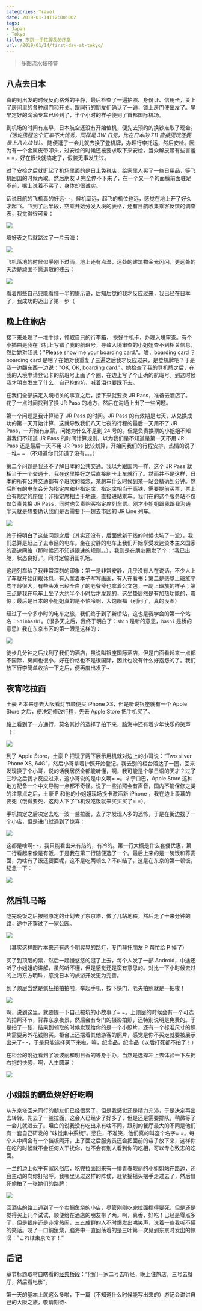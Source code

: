 ```yaml
---
categories: Travel
date: 2019-01-14T12:00:00Z
tags:
- Japan
- Tokyo
title: 东京——手忙脚乱的序章
url: /2019/01/14/first-day-at-tokyo/
---
```


> 多图流水帐预警

<!--more-->

## 八点去日本

真的到出发的时候反而格外的平静，最后检查了一遍护照、身份证、信用卡，关上了房间里的各种阀门和开关。跟同行的朋友们确认了一遍，锁上房门便出发了。早早定好的滴滴专车已经到了，半个小时的样子便到了首都国际机场。

到机场的时间有点早，日本航空还没有开始值机，便先去预约的换钞点取了现金。*（话说携程这个汇率不大优秀，同样是 3W 日元，比在日本的 711 直接提现还要贵上八九块钱）。* 随便逛了一会儿就去换了登机牌，办理行李托运，然后安检。因为有一个金属皮带叩头，过安检的时候还被要求取下来安检，当众解皮带有些害羞 = =，好在很快就搞定了，假装无事发生过。

过了安检之后就逛起了机场里面的是日上免税店，给家里人买了一些日用品，等飞机回国的时候再取。然后朋友 J 完全停不下来了，在一个又一个的面膜前面驻足不前，嘴上说着不买了，身体却很诚实。

话说日航的飞机真的好远- -，候机室远，起飞的机位也远，感觉在地上开了好久才起飞。飞到了后半段，空乘开始分发入境的表格，还有日航收集乘客反馈的调查表，我觉得很可爱：

![](small-plane.jpg)

填好表之后就路过了一片云海：

![](cloud-ocean.jpg)

飞机落地的时候似乎刚下过雨，地上还有点湿，远处的建筑物金光闪闪，更远处的天边是顽固不愿退散的残云：

![](after-rain.jpg)

看着那些自己只能看懂一半的提示语，后知后觉的我才反应过来，我已经在日本了，我成功的迈出了第一步（

## 晚上住旅店

接下来处理了一堆手续，领取自己的行李箱， 换好手机卡，办理入境审查。有个小插曲是我在飞机上写错了我的航班号，导致入境审查的小姐姐查不到相关信息，然后她对我说："Please show me your boarding card."。啥，boarding card ？boarding card 是啥？在她对我重复了三遍之后我才反应过来，是登机牌吧？于是我一边翻东西一边说："OK, OK, boarding card."。她检查了我的登机牌之后，在我的入境申请登记卡的航班号上画了个圈，在边上写了个正确的航班号。到这时候我才明白发生了什么，自己挖的坑，喊着泪也要踩下去。

在我们全部搞定入境相关的事宜之后，接下来就要换 JR Pass，准备去酒店了。花了一点时间找到了换 JR Pass 的地方，然后在沟通上出了一些问题。

第一个问题是我计算错了 JR Pass 的时间。JR Pass 的有效期是七天，从兑换成功的第一天开始计算，这就导致我们八天七夜的行程的最后一天用不了 JR Pass，一开始有点蒙，问她为什么不是到 24 号的。但是负责换票的小姐姐不知道我们不知道 JR Pass 的时间计算规则，以为我们是不知道是第一天不用 JR Pass 还是最后一天不用 JR Pass 比较划算，开始问我们的行程安排，热情的说了一堆= = （不知道你们知道了没有。。。）

第二个问题是我还不了解日本的公共交通。我以为跟国内一样，这个 JR Pass 就相当于一个交通卡，我在这里换好之后直接刷卡上车就行了。然而并不是这样，日本的所有公共交通都有个班次的概念，某趟车什么时候到某一站会精确到分钟。然后所有的电车会分为指定席和非指定席，指定席相当于高铁，需要提前买票，票上会有规定的座位；非指定席相当于地铁，直接进站乘车。我们在的这个服务站不仅仅负责兑换 JR Pass，同时也负责购买指定席列车票。刚才小姐姐跟我跟我沟通半天就是想要确认我们是否需要下一趟去市区的 JR Line 列车。

![](jr-pass.jpg)

终于捋明白了这些问题之后（其实还没有，后面做新干线的时候也坑了一波），我们总算是赶上了去市区的电车。坐在安静的电车上我们开始享受发达资本主义国家的高速网络（那时候还不知道限速的规则。。），我则是在朋友圈发了个：“我已出舱，状态良好。”，同时定位羽田机场。

这趟列车给了我非常深刻的印象：第一是非常安静，几乎没有人在说话，不少人上了车就开始闭眼休息，有人拿着本子写写画画，有人在看书；第二是感觉上班族平均年龄很大，有些头发已经全白了的老爷爷也拿着公文包，一副上班族的样子；第三点是我在电车上坐了大约半个小时后才发现的，这坐垫居然是有加热功能的，震惊；最后是日本的小姐姐真的是不怕冷啊，大饱眼福（别问了，真的没图）

经过了一个多小时的电车之旅，我们终于到了新桥站，这也是我学会的第一个站名：`Shinbashi`。（很多天之后，我终于明白了：`shin` 是新的意思，`bashi` 是桥的意思）我在东京市区的第一眼是这样的：

![](first-eye-on-tokyo.jpg)

徒步几分钟之后找到了我们的酒店，虽说叫银座国际酒店，但是门面看起来一点都不国际，房间也很小，好在价格也不是很国际，因此也没有什么好抱怨的了。我们放下行李简单收拾一下之后，便再度出发了~

## 夜宵吃拉面

土豪 P 本来想去大阪看灯节顺便买 iPhone XS，但是听说银座就有一个 Apple Store 之后，便决定修改行程，先去 Apple Store 把手机买了。

路上看到了一方通行，莫名其妙的选择了拍下来，脑海中还有着少年快乐的笑声（：

![](one-way.jpg)

到了 Apple Store，土豪 P 把玩了两下展示用机就对边上的小哥说：“Two silver iPhone XS, 64G”，然后小哥拿着护照开始登记。我去别的柜台溜达了一圈，回来发现换了个小哥，说的话我居然全都能听懂，啊，我可能是个学日语的天才？过了三秒之后我才反应过来，这小哥说的是中文啊= =。彳亍口巴，Apple Store 这种地方配备一个中文导购一点都不奇怪。说了一些拍照会有声音，国内不能保修之类的注意点之后，土豪 P 和他的小姐姐现场换卡激活新 iPhone ，我在边上羡慕的要死（饿得要死，这两人下了飞机没吃饭就来买买买了= =）。

手机搞定之后决定去吃一波一兰拉面，去了才发现人多的恐怖，于是在街边找了一个小店，但是进门就遇到了惊喜：

![](menu.jpg)

这都是啥啊- -，我只能看出来有热的，有冷的。第一行大概是什么套餐优惠，第二行看起来像是有饭，于是我在第二行随便选了一个。最后上来的是一碗饭和荞麦面，为啥有了饭还要面呢，这不是吃两顿么？不纠结了，这是在东京的第一顿饭，纪念一下：

![](first-dinner.jpg)

## 然后轧马路

吃完晚饭之后按照原定的计划去了东京塔，做了几站地铁，然后走了十来分钟的路，途中还穿过了一家公园。

![](tower.jpg)

（其实这样图片本来还有两个明晃晃的路灯，专门拜托朋友 P 帮忙给 P 掉了）

买了到顶层的票，然后一起慢悠悠的逛了上去，每个人发了一部 Android，中途还听了小姐姐的讲解，虽然听不懂，但是感觉还是蛮有意思的。对比一下小时候去过的上海东方明珠，感觉日本的旅游开发更为完善。

到了顶层当然是疯狂拍拍拍啦，举起手机，按下快门，老夫拍照就是一把梭！

![](top-deck.jpg)

啊，说到这里，就要提一下自己被坑的小故事了= =。上顶层的时候会有一个可选的拍照环节，背靠东京夜景，然后会有专门的摄影拍照，还特别说明是免费的。于是拍了一张，结果到领取的时候发现给你的是一个小照片，还有一个标准尺寸的照片需要另外花钱购买。柜台上还摆着其他游客的照片，感觉是你不买走就要被展示出来了- -，于是只能选择买下来啦。嘛，纪念品，纪念品（以后打死都不拍了！）

在柜台的附近看到了凌波丽和明日香的等身手办，当然是选择冲上去体验一下左拥右抱的快感，啊，人生圆满：

![](eva.jpg)

## 小姐姐的鲷鱼烧好好吃啊

从东京塔回来同行的朋友们已经很累了，但是我感觉还是精力充沛，于是决定再出去转转。先去了一兰拉面，这会人已经少了好多了，但是还是需要排队，稍微等了一会儿就进去了。坦白的说我没有吃出来有啥不同，跟别的餐厅最大的不同是他们有一套自己研发的 ”味觉集中系统“。憋住，不准笑，他们真的叫这个名字= =。每个人中间会有一个挡板隔开，上了面之后服务员还会把面前的帘子放下来，这样你在吃的时候就不会任何人干扰你，也不会有别人看到你的吃相，可以专心致志的吃面。

一兰的边上似乎有家风俗店，吃完拉面回来有一排青春靓丽的小姐姐站在路边，还会主动的向你打招呼。我哪里见过这样的阵仗，赶紧摇摇头摆手走过去了，然后冒死偷拍了一张她们的路牌：

![](after-yi-lan.jpg)

回酒店的路上遇到了一个卖鲷鱼烧的小店，尽管刚刚吃完拉面撑得要死，但是还是觉得买上几个试试，顺便给在酒店的朋友带了两。啊，真香，好吃！已经是零点多了，但是银座还是非常热闹，三五成群的人不时爆发出哄笑声，说着一些我听不懂的笑话。咬了一口鲷鱼烧，脑海中一直回荡着的是三叶第一次见到东京时发出的惊叹：”これは東京です！“

## 后记

章节标题取材自瞎看的[经典桥段](https://www.bilibili.com/video/av9584304)：“他们一家二号去听经，晚上住旅店，三号去餐厅，然后看电影”。

第一天的基本上就这么多啦，下一篇（不知道什么时候能写出来的）游记会讲讲自己的大阪之旅，敬请期待~

